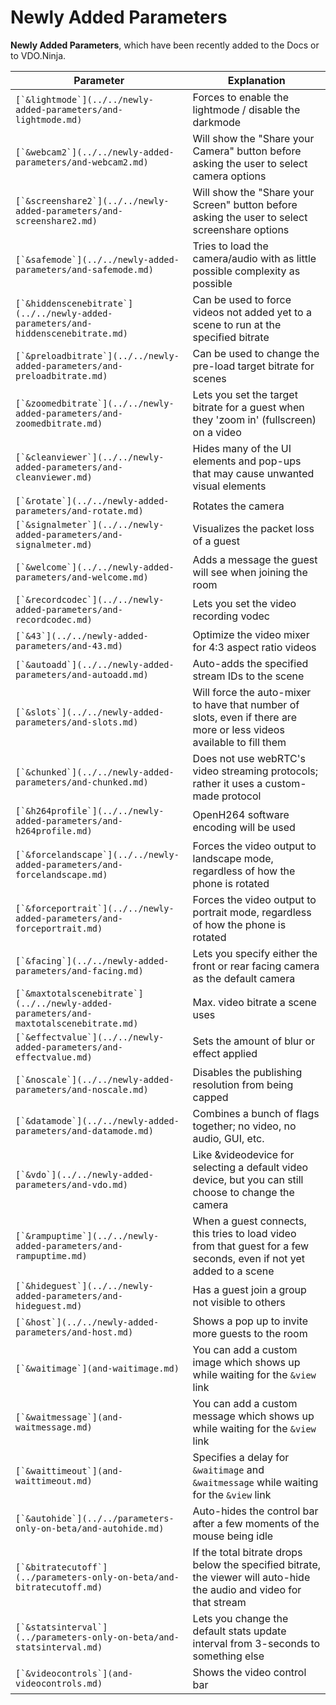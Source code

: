 # Newly Added Parameters

**Newly Added Parameters**, which have been recently added to the Docs or to VDO.Ninja.

| Parameter                                                                               | Explanation                                                                                                           |
| --------------------------------------------------------------------------------------- | --------------------------------------------------------------------------------------------------------------------- |
| ``[`&lightmode`](../../newly-added-parameters/and-lightmode.md)``                       | Forces to enable the lightmode / disable the darkmode                                                                 |
| ``[`&webcam2`](../../newly-added-parameters/and-webcam2.md)``                           | Will show the "Share your Camera" button before asking the user to select camera options                              |
| ``[`&screenshare2`](../../newly-added-parameters/and-screenshare2.md)``                 | Will show the "Share your Screen" button before asking the user to select screenshare options                         |
| ``[`&safemode`](../../newly-added-parameters/and-safemode.md)``                         | Tries to load the camera/audio with as little possible complexity as possible                                         |
| ``[`&hiddenscenebitrate`](../../newly-added-parameters/and-hiddenscenebitrate.md)``     | Can be used to force videos not added yet to a scene to run at the specified bitrate                                  |
| ``[`&preloadbitrate`](../../newly-added-parameters/and-preloadbitrate.md)``             | Can be used to change the pre-load target bitrate for scenes                                                          |
| ``[`&zoomedbitrate`](../../newly-added-parameters/and-zoomedbitrate.md)``               | Lets you set the target bitrate for a guest when they 'zoom in' (fullscreen) on a video                               |
| ``[`&cleanviewer`](../../newly-added-parameters/and-cleanviewer.md)``                   | Hides many of the UI elements and pop-ups that may cause unwanted visual elements                                     |
| ``[`&rotate`](../../newly-added-parameters/and-rotate.md)``                             | Rotates the camera                                                                                                    |
| ``[`&signalmeter`](../../newly-added-parameters/and-signalmeter.md)``                   | Visualizes the packet loss of a guest                                                                                 |
| ``[`&welcome`](../../newly-added-parameters/and-welcome.md)``                           | Adds a message the guest will see when joining the room                                                               |
| ``[`&recordcodec`](../../newly-added-parameters/and-recordcodec.md)``                   | Lets you set the video recording vodec                                                                                |
| ``[`&43`](../../newly-added-parameters/and-43.md)``                                     | Optimize the video mixer for 4:3 aspect ratio videos                                                                  |
| ``[`&autoadd`](../../newly-added-parameters/and-autoadd.md)``                           | Auto-adds the specified stream IDs to the scene                                                                       |
| ``[`&slots`](../../newly-added-parameters/and-slots.md)``                               | Will force the auto-mixer to have that number of slots, even if there are more or less videos available to fill them  |
| ``[`&chunked`](../../newly-added-parameters/and-chunked.md)``                           | Does not use webRTC's video streaming protocols; rather it uses a custom-made protocol                                |
| ``[`&h264profile`](../../newly-added-parameters/and-h264profile.md)``                   | OpenH264 software encoding will be used                                                                               |
| ``[`&forcelandscape`](../../newly-added-parameters/and-forcelandscape.md)``             | Forces the video output to landscape mode, regardless of how the phone is rotated                                     |
| ``[`&forceportrait`](../../newly-added-parameters/and-forceportrait.md)``               | Forces the video output to portrait mode, regardless of how the phone is rotated                                      |
| ``[`&facing`](../../newly-added-parameters/and-facing.md)``                             | Lets you specify either the front or rear facing camera as the default camera                                         |
| ``[`&maxtotalscenebitrate`](../../newly-added-parameters/and-maxtotalscenebitrate.md)`` | Max. video bitrate a scene uses                                                                                       |
| ``[`&effectvalue`](../../newly-added-parameters/and-effectvalue.md)``                   | Sets the amount of blur or effect applied                                                                             |
| ``[`&noscale`](../../newly-added-parameters/and-noscale.md)``                           | Disables the publishing resolution from being capped                                                                  |
| ``[`&datamode`](../../newly-added-parameters/and-datamode.md)``                         | Combines a bunch of flags together; no video, no audio, GUI, etc.                                                     |
| ``[`&vdo`](../../newly-added-parameters/and-vdo.md)``                                   | Like \&videodevice for selecting a default video device, but you can still choose to change the camera                |
| ``[`&rampuptime`](../../newly-added-parameters/and-rampuptime.md)``                     | When a guest connects, this tries to load video from that guest for a few seconds, even if not yet added to a scene   |
| ``[`&hideguest`](../../newly-added-parameters/and-hideguest.md)``                       | Has a guest join a group not visible to others                                                                        |
| ``[`&host`](../../newly-added-parameters/and-host.md)``                                 | Shows a pop up to invite more guests to the room                                                                      |
| ``[`&waitimage`](and-waitimage.md)``                                                    | You can add a custom image which shows up while waiting for the `&view` link                                          |
| ``[`&waitmessage`](and-waitmessage.md)``                                                | You can add a custom message which shows up while waiting for the `&view` link                                        |
| ``[`&waittimeout`](and-waittimeout.md)``                                                | Specifies a delay for `&waitimage` and `&waitmessage` while waiting for the `&view` link                              |
| ``[`&autohide`](../../parameters-only-on-beta/and-autohide.md)``                        | Auto-hides the control bar after a few moments of the mouse being idle                                                |
| ``[`&bitratecutoff`](../parameters-only-on-beta/and-bitratecutoff.md)``                 | If the total bitrate drops below the specified bitrate, the viewer will auto-hide the audio and video for that stream |
| ``[`&statsinterval`](../parameters-only-on-beta/and-statsinterval.md)``                 | Lets you change the default stats update interval from 3-seconds to something else                                    |
| ``[`&videocontrols`](and-videocontrols.md)``                                            | Shows the video control bar                                                                                           |
